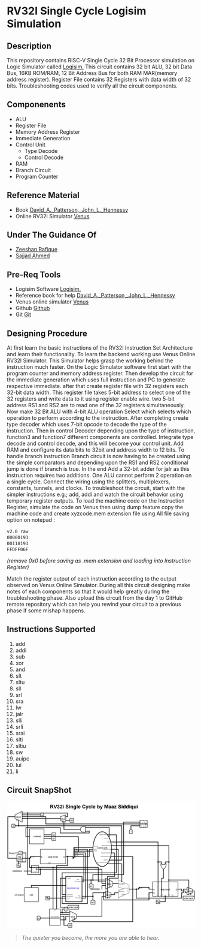 # RV32I Single Cycle Logisim Simulation

## **Description**
This repository contains RISC-V Single Cycle 32 Bit Processor simulation on Logic Simulator called [Logisim.](http://www.cburch.com/logisim/download.html) This circuit contains 32 bit ALU, 32 bit Data Bus, 16KB ROM/RAM, 12 Bit Address Bus for both RAM  MAR(memory address register). Register File contains 32 Registers with data width of 32 bits. Troubleshooting codes used to verify all the circuit components.

## **Componenents**
- ALU
- Register File
- Memory Address Register
- Immediate Generation
- Control Unit
   - Type Decode
   - Control Decode
- RAM
- Branch Circuit
- Program Counter

## **Reference Material**
- Book [David_A._Patterson,_John_L._Hennessy](https://drive.google.com/file/d/1zJ5JT1A-pmruRShfD6ikY52tFlcvrdYB/view?usp=sharing)
- Online RV32I Simulator [Venus](https://venus.cs61c.org/)

## **Under The Guidance Of**
- [Zeeshan Rafique](https://github.com/zeeshanrafique23)
- [Sajjad Ahmed](https://github.com/sajjadahmed677)

## **Pre-Req Tools**
- Logisim Software [Logisim.](http://www.cburch.com/logisim/download.html)
- Reference book for help [David_A._Patterson,_John_L._Hennessy](https://drive.google.com/file/d/1zJ5JT1A-pmruRShfD6ikY52tFlcvrdYB/view?usp=sharing)
- Venus online simulator [Venus](https://venus.cs61c.org/)
- Github [Github](https://github.com)
- Git [Git](https://git-scm.com/downloads)

## **Designing Procedure**
At first learn the basic instructions of the RV32I Instruction Set Architecture and learn their functionality. To learn the backend working use Venus Online RV32I Simulator. This Simulator helps grasp the working behind the instruction much faster. On the Logic Simulator software first start with the program counter and memory address register. Then develop the circuit for the immediate generation which uses full instruction and PC to generate respective immediate. after that create register file with 32 registers each 32-bit data width. This register file takes 5-bit address to select one of the 32 registers and write data to it using register enable wire. two 5-bit address RS1 and RS2 are to read one of the 32 registers simultaneously. Now make 32 Bit ALU with 4-bit ALU operation Select which selects which operation to perform according to the instruction. After completing create type decoder which uses 7-bit opcode to decode the type of the instruction. Then in control Decoder depending upon the type of instruction, function3 and function7 different components are controlled. Integrate type decode and control decode, and this will become your control unit. Add RAM and configure its data bits to 32bit and address width to 12 bits. To handle branch instruction Branch circuit is now having to be created using the simple comparators and depending upon the RS1 and RS2 conditional jump is done if branch is true. In the end Add a 32-bit adder for jalr as this instruction requires two additions. One ALU cannot perform 2 operation on a single cycle. Connect the wiring using the splitters, multiplexers, constants, tunnels, and clocks. To troubleshoot the circuit, start with the simpler instructions e.g.; add, addi and watch the circuit behavior using temporary register outputs. To load the machine code on the Instruction Register, simulate the code on Venus then using dump feature copy the machine code and create xyzcode.mem extension file using All file saving option on notepad :
``` 
v2.0 raw
00000193
00118193
FFDFF06F
``` 
_(remove 0x0 before saving as .mem extension and loading into Instruction Register)_

Match the register output of each instruction according to the output observed on Venus Online Simulator. During all this circuit designing make notes of each components so that it would help greatly during the troubleshooting phase. Also upload this circuit from the day 1 to GitHub remote repository which can help you rewind your circuit to a previous phase if some mishap happens.


## **Instructions Supported**

1. add
2. addi
3. sub
4. xor
5. and
6. slt
7. sltu
8. sll
9. srl
10. sra
11. lw
12. jalr
13. slli
14. srli
15. srai
16. slti
17. sltiu
18. sw
19. auipc
20. lui
21. li

## **Circuit SnapShot**
![RV32I Logisim Snapshot](images/main.png)

>_The quieter you become, the more you are able to hear._


